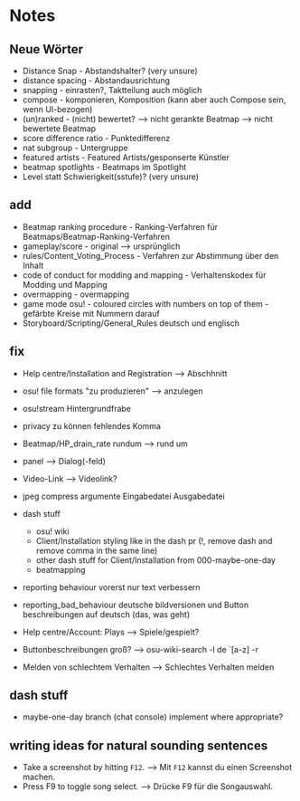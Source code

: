 # Notes

## Neue Wörter

- Distance Snap - Abstandshalter? (very unsure)
- distance spacing - Abstandausrichtung
- snapping - einrasten?, Taktteilung auch möglich
- compose - komponieren, Komposition (kann aber auch Compose sein, wenn UI-bezogen)
- (un)ranked - (nicht) bewertet? --> nicht gerankte Beatmap --> nicht bewertete Beatmap
- score difference ratio - Punktedifferenz
- nat subgroup - Untergruppe
- featured artists - Featured Artists/gesponserte Künstler
- beatmap spotlights - Beatmaps im Spotlight
- Level statt Schwierigkeit(sstufe)? (very unsure)

## add

- Beatmap ranking procedure - Ranking-Verfahren für Beatmaps/Beatmap-Ranking-Verfahren
- gameplay/score - original --> ursprünglich
- rules/Content_Voting_Process - Verfahren zur Abstimmung über den Inhalt
- code of conduct for modding and mapping - Verhaltenskodex für Modding und Mapping
- overmapping - overmapping
- game mode osu! - coloured circles with numbers on top of them - gefärbte Kreise mit Nummern darauf
- Storyboard/Scripting/General_Rules deutsch und englisch

## fix

- Help centre/Installation and Registration --> Abschhnitt
- osu! file formats "zu produzieren" --> anzulegen
- osu!stream Hintergrundfrabe
- privacy zu können fehlendes Komma
- Beatmap/HP_drain_rate rundum --> rund um
- panel --> Dialog(-feld)
- Video-Link --> Videolink?
- jpeg compress argumente Eingabedatei Ausgabedatei
- dash stuff
  - osu! wiki
  - Client/Installation styling like in the dash pr (!, remove dash and remove comma in the same line)
  - other dash stuff for Client/Installation from 000-maybe-one-day
  - beatmapping
- reporting behaviour vorerst nur text verbessern<!--PR: Eventually, I want to add German images, translate the button texts to German, and maybe rename the title to `Schlechtes Verhalten melden`, but that's for another PR-->
- reporting_bad_behaviour deutsche bildversionen und Button beschreibungen auf deutsch (das, was geht)

- Help centre/Account: Plays --> Spiele/gespielt?
- Buttonbeschreibungen groß? --> osu-wiki-search -l de `[a-z] -r
- Melden von schlechtem Verhalten --> Schlechtes Verhalten melden

## dash stuff

- maybe-one-day branch (chat console) implement where appropriate?

## writing ideas for natural sounding sentences

- Take a screenshot by hitting `F12`. --> Mit `F12` kannst du einen Screenshot machen.
- Press F9 to toggle song select. --> Drücke F9 für die Songauswahl.
